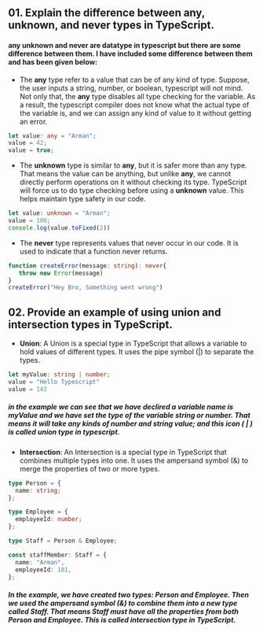 ## 01. Explain the difference between any, unknown, and never types in TypeScript.

#### any unknown and never are datatype in typescript but there are some difference between them. I have included some difference between them and has been given below:

- <p>The <b>any</b> type refer to a value that can be of any kind of type. Suppose, the user inputs a string, number, or boolean, typescript will not mind. Not only that, the <b>any</b> type disables all type checking for the variable. As a result, the typescript compiler does not know what the actual type of the variable is, and we can assign any kind of value to it without getting an error.</p>

```ts
let value: any = "Arman";
value = 42;
value = true;

```

- The <b>unknown</b> type is similar to <b>any</b>, but it is safer more than any type. That means the value can be anything, but unlike <b>any</b>, we cannot directly perform operations on it without checking its type. TypeScript will force us to do type checking before using a <b>unknown</b> value. This helps maintain type safety in our code.


```ts 
let value: unknown = "Arman";
value = 100;
console.log(value.toFixed(2))

```

- <p>The <b>never</b> type represents values that never occur in our code. It is used to indicate that a function never returns.</p>


```ts
function createError(message: string): never{
   throw new Error(message)
}
createError("Hey Bro, Something went wrong")

```


## 02. Provide an example of using union and intersection types in TypeScript.

- <b>Union</b>: A Union is a special type in TypeScript that allows a variable to hold values of different types. It uses the pipe symbol (|) to separate the types.

```ts
let myValue: string | number;
value = "Hello Typescript"
value = 143
```
##### in the example we can see that we have declired a variable name is myValue and we have set the type of the variable string or number. That means it will take any kinds of number and string value; and this icon ( | ) is called union type in typescript.

- <b>Intersection</b>: An Intersection is a special type in TypeScript that combines multiple types into one. It uses the ampersand symbol (&) to merge the properties of two or more types.


```ts
type Person = {
  name: string;
};

type Employee = {
  employeeId: number;
};

type Staff = Person & Employee;

const staffMember: Staff = {
  name: "Arman",
  employeeId: 101,
};

```
##### In the example, we have created two types: Person and Employee. Then we used the ampersand symbol (&) to combine them into a new type called Staff. That means Staff must have all the properties from both Person and Employee. This is called intersection type in TypeScript.











